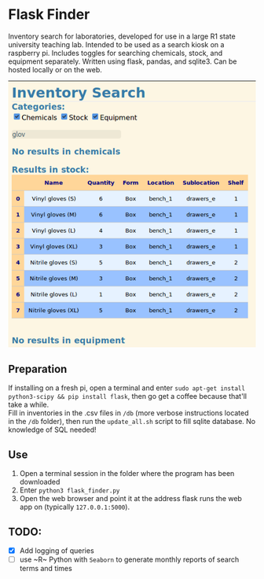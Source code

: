 # Flask Finder  
Inventory search for laboratories, developed for use in a large R1 state 
university teaching lab. Intended to be used as a search kiosk on a 
raspberry pi. Includes toggles for searching chemicals, stock, and
equipment separately. 
Written using flask, pandas, and sqlite3. Can be hosted locally or on the web.

![In action](/img/example.png "Use example")

## Preparation
If installing on a fresh pi, open a terminal and enter `sudo apt-get install python3-scipy && pip install flask`, then go get a coffee because that'll take a while.  
Fill in inventories in the .csv files in `/db` (more verbose instructions located in the `/db` folder), then run the `update_all.sh` script to fill sqlite database. No knowledge of SQL needed!

## Use
1. Open a terminal session in the folder where the program has been downloaded
2. Enter `python3 flask_finder.py`
3. Open the web browser and point it at the address flask runs the web app on (typically `127.0.0.1:5000`). 

## TODO: 
- [x] Add logging of queries
- [ ] use ~R~ Python with `Seaborn` to generate monthly reports of search terms and times
